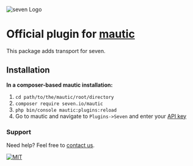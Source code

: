 ![](https://www.seven.io/wp-content/uploads/Logo.svg "seven Logo")

# Official plugin for [mautic](https://www.mautic.org/)

This package adds transport for seven.

## Installation

**In a composer-based mautic installation:**

1. `cd path/to/the/mautic/root/directory`
2. `composer require seven.io/mautic`
3. `php bin/console mautic:plugins:reload`
4. Go to mautic and navigate to `Plugins->Seven` and enter your [API key](https://help.seven.io/en/api-key-access)


### Support

Need help? Feel free to [contact us](https://www.seven.io/en/company/contact/).

[![MIT](https://img.shields.io/badge/License-MIT-teal.svg)](LICENSE)
